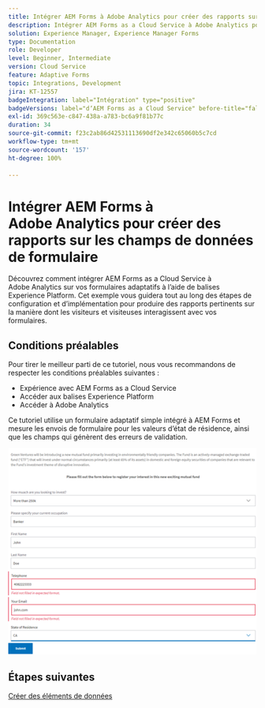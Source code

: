 ```yaml
---
title: Intégrer AEM Forms à Adobe Analytics pour créer des rapports sur les champs de données de formulaire
description: Intégrer AEM Forms as a Cloud Service à Adobe Analytics pour créer des rapports sur les champs de données de formulaire
solution: Experience Manager, Experience Manager Forms
type: Documentation
role: Developer
level: Beginner, Intermediate
version: Cloud Service
feature: Adaptive Forms
topic: Integrations, Development
jira: KT-12557
badgeIntegration: label="Intégration" type="positive"
badgeVersions: label="dʼAEM Forms as a Cloud Service" before-title="false"
exl-id: 369c563e-c847-438a-a783-bc6a9f81b77c
duration: 34
source-git-commit: f23c2ab86d42531113690df2e342c65060b5c7cd
workflow-type: tm+mt
source-wordcount: '157'
ht-degree: 100%

---
```


# Intégrer AEM Forms à Adobe Analytics pour créer des rapports sur les champs de données de formulaire

Découvrez comment intégrer AEM Forms as a Cloud Service à Adobe Analytics sur vos formulaires adaptatifs à l’aide de balises Experience Platform. Cet exemple vous guidera tout au long des étapes de configuration et d’implémentation pour produire des rapports pertinents sur la manière dont les visiteurs et visiteuses interagissent avec vos formulaires.

## Conditions préalables

Pour tirer le meilleur parti de ce tutoriel, nous vous recommandons de respecter les conditions préalables suivantes :

* Expérience avec AEM Forms as a Cloud Service
* Accéder aux balises Experience Platform
* Accéder à Adobe Analytics

Ce tutoriel utilise un formulaire adaptatif simple intégré à AEM Forms et mesure les envois de formulaire pour les valeurs d’état de résidence, ainsi que les champs qui génèrent des erreurs de validation.

![adaptive-form](assets/use-case.png)

## Étapes suivantes

[Créer des éléments de données](./data-elements.md)